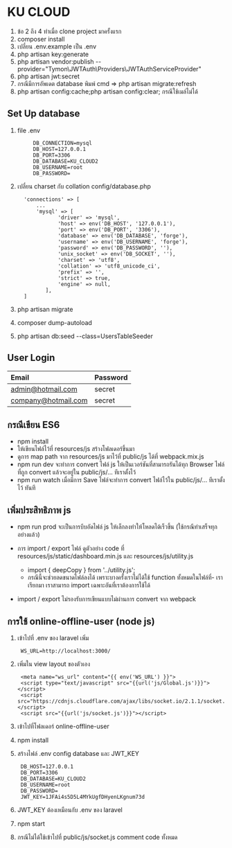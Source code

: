 # KU CLOUD 
1. ข้อ 2 ถึง 4 ทำเมื่อ clone project มาครั้งแรก
2. composer install
3. เปลี่ยน .env.example เป็น .env
4. php artisan key:generate
5. php artisan vendor:publish --provider="Tymon\JWTAuth\Providers\JWTAuthServiceProvider"
6. php artisan jwt:secret
7. กรณีมีการอัพเดต database พิมพ์ cmd => php artisan migrate:refresh
8. php artisan config:cache;php artisan config:clear; กรณีใช้เมล์ไม่ได้

## Set Up database
1. file .env

            DB_CONNECTION=mysql
            DB_HOST=127.0.0.1
            DB_PORT=3306
            DB_DATABASE=KU_CLOUD2
            DB_USERNAME=root
            DB_PASSWORD=


2. เปลี่ยน charset กับ collation config/database.php

         'connections' => [
             ...
             'mysql' => [
                    'driver' => 'mysql',
                    'host' => env('DB_HOST', '127.0.0.1'),
                    'port' => env('DB_PORT', '3306'),
                    'database' => env('DB_DATABASE', 'forge'),
                    'username' => env('DB_USERNAME', 'forge'),
                    'password' => env('DB_PASSWORD', ''),
                    'unix_socket' => env('DB_SOCKET', ''),
                    'charset' => 'utf8',
                    'collation' => 'utf8_unicode_ci',
                    'prefix' => '',
                    'strict' => true,
                    'engine' => null,
                ],
         ]

3. php artisan migrate
4. composer dump-autoload
5. php artisan db:seed --class=UsersTableSeeder 

## User Login
| Email               | Password |
| :------------------ | :------- |
| admin@hotmail.com   | secret   |
| company@hotmail.com | secret   |

## กรณีเขียน ES6

- npm install
- ให้เขียนไฟล์ไว้ที่ resources/js สร้างโฟลเดอร์ขึ้นมา
- ดูการ map path จาก resources/js มาไว้ที่ public/js ได้ที่ webpack.mix.js
- npm run dev จะทำการ convert ไฟล์ js ให้เป็นเวอร์ชันที่สามารถรันได้ทุก Browser ไฟล์ที่ถูก convert แล้วจะอยู่ใน public/js/... ทีเราตั้งไว้
- npm run watch เมื่อมีการ Save ไฟล์จะทำการ convert ไฟล์ไว้ใน public/js/... ทีเราตั้งไว้ ทันที

## เพิ่มประสิทธิภาพ js

- npm run prod จะเป็นการบีบอัดไฟล์ js ให้เล็กลงทำให้โหลดได้เร็วขึ้น (ใช้กรณีทำเสร็จทุกอย่างแล้ว)
-  การ import / export ไฟล์ ดูตัวอย่าง code ที่ resources/js/static/dashboard.min.js และ resources/js/utility.js

	- import { deepCopy } from '../utility.js';
	- กรณีนี้จะช่วยลดขนาดไฟล์ลงได้ เพราะบางครั้งเราไม่ได้ใช้ function ทั้งหมดในไฟล์ที่- เราเรียกมา เราสามารถ import เฉพาะอันที่เราต้องการใช้ได้


- import / export ไม่รองรับการเขียนแบบไม่ผ่านการ convert จาก webpack


## การใช้ online-offline-user (node js)
1. เข้าไปที่ .env ของ laravel เพิ่ม

        WS_URL=http://localhost:3000/

2. เพิ่มใน view layout ของตัวเอง

        <meta name="ws_url" content="{{ env('WS_URL') }}">
        <script type="text/javascript" src="{{url('js/Global.js')}}"></script>
        <script src="https://cdnjs.cloudflare.com/ajax/libs/socket.io/2.1.1/socket.io.js"></script>
        <script src="{{url('js/socket.js')}}"></script>

3. เข้าไปที่โฟลเดอร์ online-offline-user 
4. npm install
5. สร้างไฟล์ .env config database และ JWT_KEY

        DB_HOST=127.0.0.1
        DB_PORT=3306
        DB_DATABASE=KU_CLOUD2
        DB_USERNAME=root
        DB_PASSWORD=
        JWT_KEY=1JFAi4s5D5L4MYkUgfDHyenLKgnum73d

6. JWT_KEY ต้องเหมือนกับ .env ของ laravel
7. npm start
8. กรณีไม่ได้ใช้เข้าไปที่ public/js/socket.js comment code ทั้งหมด
